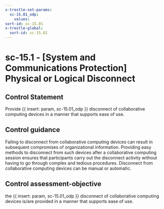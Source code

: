 ```yaml
---
x-trestle-set-params:
  sc-15.01_odp:
    values:
sort-id: sc-15.01
x-trestle-global:
  sort-id: sc-15.01
---
```


# sc-15.1 - \[System and Communications Protection\] Physical or Logical Disconnect

## Control Statement

Provide {{ insert: param, sc-15.01_odp }} disconnect of collaborative computing devices in a manner that supports ease of use.

## Control guidance

Failing to disconnect from collaborative computing devices can result in subsequent compromises of organizational information. Providing easy methods to disconnect from such devices after a collaborative computing session ensures that participants carry out the disconnect activity without having to go through complex and tedious procedures. Disconnect from collaborative computing devices can be manual or automatic.

## Control assessment-objective

the {{ insert: param, sc-15.01_odp }} disconnect of collaborative computing devices is/are provided in a manner that supports ease of use.
